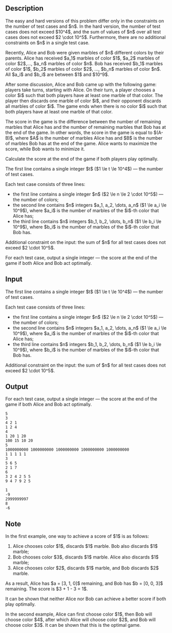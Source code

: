 ## Description

<div><p><span class="tex-font-style-bf">The easy and hard versions of this problem differ only in the constraints on the number of test cases and $n$. In the hard version, the number of test cases does not exceed $10^4$, and the sum of values of $n$ over all test cases does not exceed $2 \cdot 10^5$. Furthermore, there are no additional constraints on $n$ in a single test case.</span></p><p>Recently, Alice and Bob were given marbles of $n$ different colors by their parents. Alice has received $a_1$ marbles of color $1$, $a_2$ marbles of color $2$,..., $a_n$ marbles of color $n$. Bob has received $b_1$ marbles of color $1$, $b_2$ marbles of color $2$, ..., $b_n$ marbles of color $n$. All $a_i$ and $b_i$ are between $1$ and $10^9$.</p><p>After some discussion, Alice and Bob came up with the following game: players take turns, starting with Alice. On their turn, a player chooses a color $i$ such that <span class="tex-font-style-bf">both</span> players have at least one marble of that color. The player then discards <span class="tex-font-style-it">one marble</span> of color $i$, and their opponent discards <span class="tex-font-style-it">all marbles</span> of color $i$. The game ends when there is no color $i$ such that both players have at least one marble of that color.</p><p>The score in the game is the difference between the number of remaining marbles that Alice has and the number of remaining marbles that Bob has at the end of the game. In other words, the score in the game is equal to $(A-B)$, where $A$ is the number of marbles Alice has and $B$ is the number of marbles Bob has at the end of the game. Alice wants to maximize the score, while Bob wants to minimize it.</p><p>Calculate the score at the end of the game if both players play optimally.</p></div><div class="input-specification"><p>The first line contains a single integer $t$ ($1 \le t \le 10^4$) — the number of test cases.</p><p>Each test case consists of three lines:</p><ul> <li> the first line contains a single integer $n$ ($2 \le n \le 2 \cdot 10^5$) — the number of colors; </li><li> the second line contains $n$ integers $a_1, a_2, \dots, a_n$ ($1 \le a_i \le 10^9$), where $a_i$ is the number of marbles of the $i$-th color that Alice has; </li><li> the third line contains $n$ integers $b_1, b_2, \dots, b_n$ ($1 \le b_i \le 10^9$), where $b_i$ is the number of marbles of the $i$-th color that Bob has. </li></ul><p>Additional constraint on the input: the sum of $n$ for all test cases does not exceed $2 \cdot 10^5$.</p></div><div class="output-specification"><p>For each test case, output a single integer — the score at the end of the game if both Alice and Bob act optimally.</p></div>

## Input

<p>The first line contains a single integer $t$ ($1 \le t \le 10^4$) — the number of test cases.</p><p>Each test case consists of three lines:</p><ul> <li> the first line contains a single integer $n$ ($2 \le n \le 2 \cdot 10^5$) — the number of colors; </li><li> the second line contains $n$ integers $a_1, a_2, \dots, a_n$ ($1 \le a_i \le 10^9$), where $a_i$ is the number of marbles of the $i$-th color that Alice has; </li><li> the third line contains $n$ integers $b_1, b_2, \dots, b_n$ ($1 \le b_i \le 10^9$), where $b_i$ is the number of marbles of the $i$-th color that Bob has. </li></ul><p>Additional constraint on the input: the sum of $n$ for all test cases does not exceed $2 \cdot 10^5$.</p>

## Output

<p>For each test case, output a single integer — the score at the end of the game if both Alice and Bob act optimally.</p>





```input1|2,3,4,8,9,10,14,15,16
5
3
4 2 1
1 2 4
4
1 20 1 20
100 15 10 20
5
1000000000 1000000000 1000000000 1000000000 1000000000
1 1 1 1 1
3
5 6 5
2 1 7
6
3 2 4 2 5 5
9 4 7 9 2 5
```




```output1
1
-9
2999999997
8
-6
```



## Note

<p>In the first example, one way to achieve a score of $1$ is as follows: </p><ol> <li> Alice chooses color $1$, discards $1$ marble. Bob also discards $1$ marble; </li><li> Bob chooses color $3$, discards $1$ marble. Alice also discards $1$ marble; </li><li> Alice chooses color $2$, discards $1$ marble, and Bob discards $2$ marble. </li></ol><p>As a result, Alice has $a = [3, 1, 0]$ remaining, and Bob has $b = [0, 0, 3]$ remaining. The score is $3 + 1 - 3 = 1$.</p><p>It can be shown that neither Alice nor Bob can achieve a better score if both play optimally.</p><p>In the second example, Alice can first choose color $1$, then Bob will choose color $4$, after which Alice will choose color $2$, and Bob will choose color $3$. It can be shown that this is the optimal game.</p>
